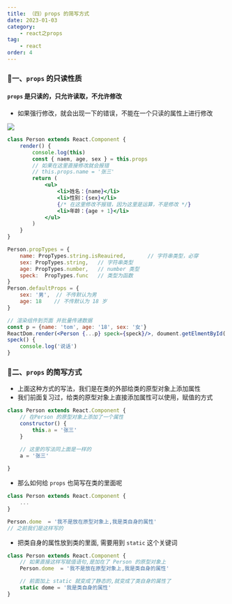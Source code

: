 ```yaml
---
title: （四）props 的简写方式
date: 2023-01-03
category:
    - react之props
tag: 
    - react
order: 4
---
```


### 🐷一、`props` 的只读性质
#### `props` 是只读的，只允许读取，不允许修改
- 如果强行修改，就会出现一下的错误，不能在一个只读的属性上进行修改

![](https://image.zswei.xyz/img/202301092204398.png)

```jsx
class Person extends React.Component {
    render() {
        console.log(this)
        const { naem, age, sex } = this.props
        // 如果在这里直接修改就会报错
        // this.props.name = '张三'
        return (
            <ul>
                <li>姓名：{name}</li>
                <li>性别：{sex}</li>
                {/* 在这里修改不报错，因为这里是运算，不是修改 */}
                <li>年龄：{age + 1}</li>
            </ul>
        )
    }
}

Person.propTypes = {
    name: PropTypes.string.isReauired,       // 字符串类型，必穿
    sex: PropTypes.string,   // 字符串类型
    age: PropTypes.number,   // number 类型
    speck:  PropTypes.func   // 类型为函数
}
Person.defaultProps = {
    sex: '男',  // 不传默认为男
    age: 18    // 不传默认为 18 岁
}

// 渲染组件到页面 并批量传递数据
const p = {name: 'tom', age: '18', sex: '女'}
ReactDom.render(<Person {...p} speck={speck}/>, doument.getElmentById('test'))
speck() {
    console.log('说话')
}
```


### 🐷二、`props` 的简写方式
- 上面这种方式的写法，我们是在类的外部给类的原型对象上添加属性
- 我们前面复习过，给类的原型对象上直接添加属性可以使用，赋值的方式
```js
class Person extends React.Component {
    // 在Person 的原型对象上添加了一个属性
    constructor() {
        this.a = '张三'
    }

    // 这里的写法同上面是一样的
    a = '张三'
    
}
```

- 那么如何给 `props` 也简写在类的里面呢
```jsx
class Person extends React.Component {
    ...
}

Person.dome  = '我不是放在原型对象上,我是类自身的属性'
// 之前我们是这样写的
```
- 把类自身的属性放到类的里面, 需要用到 `static` 这个关键词
```jsx
class Person extends React.Component {
    // 如果直接这样写赋值语句,是加在了 Person 的原型对象上
    Person.dome  = '我不是放在原型对象上,我是类自身的属性'

    // 前面加上 static 就变成了静态的,就变成了类自身的属性了
    static dome = '我是类自身的属性'
}
```